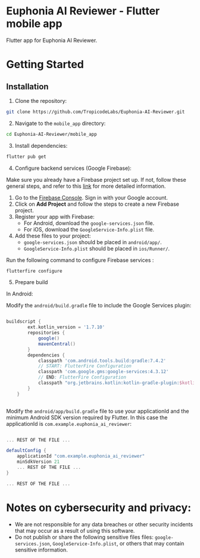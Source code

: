 # Euphonia AI Reviewer - Flutter mobile app

Flutter app for Euphonia AI Reviewer.


# Getting Started

## Installation

1. Clone the repository:

```bash
git clone https://github.com/TropicodeLabs/Euphonia-AI-Reviewer.git
```

2. Navigate to the `mobile_app` directory:

```bash
cd Euphonia-AI-Reviewer/mobile_app
```

3. Install dependencies:

```bash
flutter pub get
```

4. Configure backend services (Google Firebase):

Make sure you already have a Firebase project set up. If not, follow these general steps, and refer to this [link](https://firebase.google.com/docs/flutter/setup) for more detailed information.

1. Go to the [Firebase Console](https://console.firebase.google.com/). Sign in with your Google account.
2. Click on **Add Project** and follow the steps to create a new Firebase project.
3. Register your app with Firebase:
    - For Android, download the `google-services.json` file.
    - For iOS, download the `GoogleService-Info.plist` file.
4. Add these files to your project:
    - `google-services.json` should be placed in `android/app/`.
    - `GoogleService-Info.plist` should be placed in `ios/Runner/`.

Run the following command to configure Firebase services :

```bash
flutterfire configure
```

5. Prepare build

In Android:

Modify the `android/build.gradle` file to include the Google Services plugin:

```gradle 

buildscript {
        ext.kotlin_version = '1.7.10'
        repositories {
            google()
            mavenCentral()
        }
        dependencies {
            classpath 'com.android.tools.build:gradle:7.4.2'
            // START: FlutterFire Configuration
            classpath 'com.google.gms:google-services:4.3.12'
            // END: FlutterFire Configuration
            classpath "org.jetbrains.kotlin:kotlin-gradle-plugin:$kotlin_version"
        }
    } 
    
```


Modify the `android/app/build.gradle` file to use your applicationId and the minimum Android SDK version required by Flutter. In this case the applicationId is `com.example.euphonia_ai_reviewer`:

```gradle

... REST OF THE FILE ...

defaultConfig {
    applicationId "com.example.euphonia_ai_reviewer"
    minSdkVersion 21
    ... REST OF THE FILE ...
}

... REST OF THE FILE ...

```

# Notes on cybersecurity and privacy:
- We are not responsible for any data breaches or other security incidents that may occur as a result of using this software.
- Do not publish or share the following sensitive files files: `google-services.json`, `GoogleService-Info.plist`, or others that may contain sensitive information.